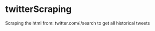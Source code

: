twitterScraping
===============

Scraping the html from: twitter.com/i/search to get all historical tweets
